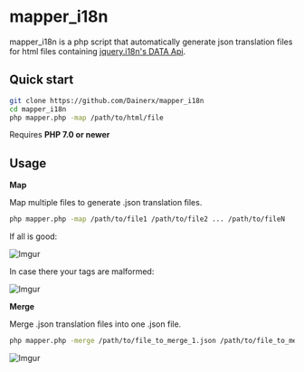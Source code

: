 mapper_i18n
===========

mapper_i18n is a php script that automatically generate json translation files for html files containing [jquery.i18n's DATA Api](https://github.com/wikimedia/jquery.i18n).

Quick start
-----------

```bash
git clone https://github.com/Dainerx/mapper_i18n
cd mapper_i18n
php mapper.php -map /path/to/html/file
```

Requires **PHP 7.0 or newer**

Usage
-----------
**Map**

Map multiple files to generate .json translation files. 

```bash
php mapper.php -map /path/to/file1 /path/to/file2 ... /path/to/fileN
```
If all is good: 

![Imgur](https://i.imgur.com/ldb9ZcN.jpg "mapping successfully")

In case there your tags are malformed:

![Imgur](https://i.imgur.com/LoI5BWY.jpg "Error in mapping")


**Merge**

Merge .json translation files into one .json file.

```bash
php mapper.php -merge /path/to/file_to_merge_1.json /path/to/file_to_merge_2.json ... /path/to/file_to_merge_N.json /path/to/result_file.json
```

![Imgur](https://i.imgur.com/HoZtZ9j.jpg "Merging")

